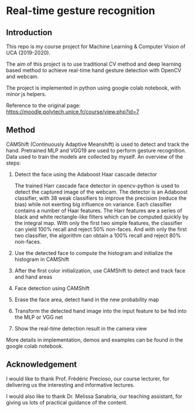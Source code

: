 # Real-time gesture recognition

## Introduction

This repo is my course project for Machine Learning & Computer Vision of UCA (2019-2020). 

The aim of this project is to use traditional CV method and deep learning based method to achieve real-time hand gesture detection with OpenCV and webcam. 

The project is implemented in python using google colab notebook, with minor js helpers.

Reference to the original page: https://moodle.polytech.unice.fr/course/view.php?id=7

## Method

CAMShift (Continuously Adaptive Meanshift) is used to detect and track the hand. Pretrained MLP and VGG19 are used to perform gesture recognition. Data used to train the models are collected by myself. An overview of the steps:

1. Detect the face using the Adaboost Haar cascade detector

   The trained Harr cascade face detector in opencv-python is used to detect the captured image of the webcam. The detector is an Adaboost classifier, with 38 weak classifiers to improve the precision (reduce the bias) while not exerting big influence on variance. Each classifier contains a number of Haar features. The Harr features are a series of black and white rectangle-like filters which can be computed quickly by the integral map. With only the first two simple features, the classifier can yield 100% recall and reject 50% non-faces. And with only the first two classifier, the algorithm can obtain a 100% recall and reject 80% non-faces.

2. Use the detected face to compute the histogram and initialize the histogram in CAMShift
3. After the first color initialization, use CAMShift to detect and track face and hand areas
4. Face detection using CAMShift
5. Erase the face area, detect hand in the new probability map
6. Transform the detected hand image into the input feature to be fed into the MLP or VGG net
7. Show the real-time detection result in the camera view

More details in implementation, demos and examples can be found in the google colab notebook.

## Acknowledgement

I would like to thank Prof. Frédéric Precioso, our course lecturer, for delivering us the interesting and informative lectures.

I would also like to thank Dr. Melissa Sanabria, our teaching assistant, for giving us lots of practical guidance of the content.




